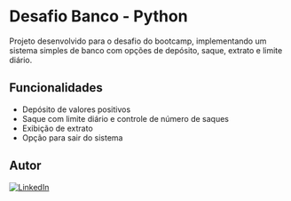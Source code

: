 # Desafio Banco - Python

Projeto desenvolvido para o desafio do bootcamp, implementando um sistema simples de banco com opções de depósito, saque, extrato e limite diário.

## Funcionalidades

- Depósito de valores positivos
- Saque com limite diário e controle de número de saques
- Exibição de extrato
- Opção para sair do sistema

## Autor

[![LinkedIn](https://img.shields.io/badge/linkedin-%23E75480.svg?style=for-the-badge&logo=linkedin&logoColor=white)](https://www.linkedin.com/in/giovana-maia/)
